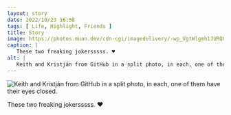 ```yaml
---
layout: story
date: 2022/10/23 16:58
tags: [ Life, Highlight, Friends ]
title: Story
image: https://photos.muan.dev/cdn-cgi/imagedelivery/-wp_VgtWlgmh1JURQ8t1mg/b64e65b0-7279-4fb1-a405-849a069e3b00/public
caption: |
   These two freaking jokersssss. ♥︎
alt: |
   Keith and Kristján from GitHub in a split photo, in each, one of them have their eyes closed.
---
```


![Keith and Kristján from GitHub in a split photo, in each, one of them have their eyes closed.](https://photos.muan.dev/cdn-cgi/imagedelivery/-wp_VgtWlgmh1JURQ8t1mg/b64e65b0-7279-4fb1-a405-849a069e3b00/public)

These two freaking jokersssss. ♥︎
